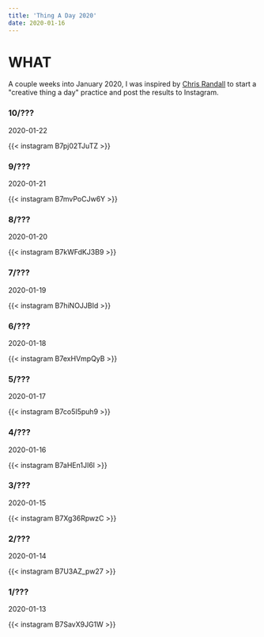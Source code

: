 ```yaml
---
title: 'Thing A Day 2020'
date: 2020-01-16
---
```


# WHAT

A couple weeks into January 2020, I was inspired by [Chris Randall](https://www.instagram.com/chris.randall/?hl=en) to start a "creative thing a day" practice and post the results to Instagram.

### 10/???

2020-01-22

{{< instagram B7pj02TJuTZ >}}

### 9/???

2020-01-21

{{< instagram B7mvPoCJw6Y >}}

### 8/???

2020-01-20

{{< instagram B7kWFdKJ3B9 >}}

### 7/???

2020-01-19

{{< instagram B7hiNOJJBId >}}

### 6/???

2020-01-18

{{< instagram B7exHVmpQyB >}}

### 5/???

2020-01-17

{{< instagram B7co5I5puh9 >}}

### 4/???

2020-01-16

{{< instagram B7aHEn1JI6l >}}

### 3/???

2020-01-15

{{< instagram B7Xg36RpwzC >}}

### 2/???

2020-01-14

{{< instagram B7U3AZ_pw27 >}}

### 1/???

2020-01-13

{{< instagram B7SavX9JG1W >}}
